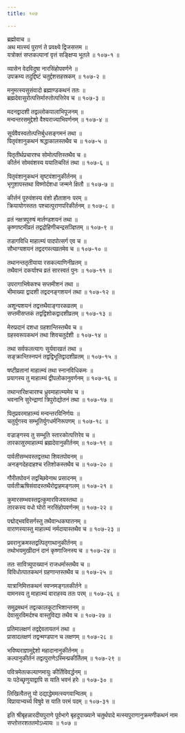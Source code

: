 ```yaml
---
title: १०७

---
```

ब्रह्मोवाच ॥  
अथ मात्स्यं पुराणं ते प्रवक्ष्ये द्विजसत्तम ॥  
यत्रोक्तं सप्तकल्पानां वृत्तं सङ्क्षिप्य भूतले ॥ १०७-१ ॥  
  
व्यासेन वेदविदुषा नारसिंहोपवर्णने ॥  
उपक्रम्य तदुद्दिष्टं चतुर्द्दशसहस्रकम् ॥ १०७-२ ॥  
  
मनुमत्स्यसुसंवादो ब्रह्माण्डकथनं ततः ॥  
ब्रह्मदेवासुरोत्पत्तिर्मारुतोत्पत्तिरेव च ॥ १०७-३ ॥  
  
मदनद्वादशी तद्वल्लोकपालाभिपूजनम् ॥  
मन्वन्तरसमुद्देशो वैश्यराज्याभिवर्णनम् ॥ १०७-४ ॥  
  
सूर्यवैवस्वतोत्पत्तिर्बुधसङ्गमनं तथा ॥  
पितृवंशानुकथनं श्रद्धाकालस्तथैव च ॥ १०७-५ ॥  
  
पितृतीर्थप्रचारश्च सोमोत्पत्तिस्तथैव च ॥  
कीर्तनं सोमवंशस्य ययातिचरितं तथा ॥ १०७-६ ॥  
  
पितृवंशानुकथनं सृष्टवंशानुकीर्तनम् ॥  
भृगुशापस्तथा विष्णोर्दशधा जन्मने क्षितौ ॥ १०७-७ ॥  
  
कीर्त्तनं पूरुवंशस्य वंशो हौताशनः परम् ॥  
क्रियायोगस्ततः पश्चात्पुराणपरिकीर्तनम् ॥ १०७-८ ॥  
  
व्रतं नक्षत्रपुरुषं मार्तण्डशयनं तथा ॥  
कृष्णाष्टमीव्रतं तद्वद्रोहिणीचन्द्रसञ्ज्ञितम् ॥ १०७-९ ॥  
  
तडागविधि माहात्म्यं पादपोत्सर्ग एव च ॥  
सौभाग्यशयनं तद्वदगस्त्यव्रतमेव च ॥ १०७-१० ॥  
  
तथानन्ततृतीयाया रसकल्याणिनीव्रतम् ॥  
तथैवानं दकर्याश्च व्रतं सारस्वतं पुनः ॥ १०७-११ ॥  
  
उपरागाभिषेकश्च सप्तमीशनं तथा ॥  
भीमाख्या द्वादशी तद्वदनङ्गशयनं तथा ॥ १०७-१२ ॥  
  
अशून्यशयनं तद्वत्तथैवाङ्गारकव्रतम् ॥  
सप्तमीसप्तकं तद्वद्विशोकद्वादशीव्रतम् ॥ १०७-१३ ॥  
  
मेरुप्रदानं दशधा ग्रहशान्तिस्तथैव च ॥  
ग्रहस्वरूपकथनं तथा शिवचतुर्दशी ॥ १०७-१४ ॥  
  
तथा सर्वफलत्यागः सूर्यवारव्रतं तथा ॥  
सङ्क्रान्तिस्नपनं तद्वद्विभूतिद्वादशीव्रतम् ॥ १०७-१५ ॥  
  
षष्टीव्रतानां माहात्म्यं तथा स्नानविधिकमः ॥  
प्रयागस्य तु माहात्म्यं द्वीपलोकानुवर्णनम् ॥ १०७-१६ ॥  
  
तथान्तरिक्षचारश्च ध्रुवमाहात्म्यमेव च ॥  
भवनानि सुरेन्द्राणां त्रिपुरोद्योतनं तथा ॥ १०७-१७ ॥  
  
पितृप्रवरमाहात्म्यं मन्वन्तरविनिर्णयः ॥  
चतुर्युगस्य सम्भूतिर्युगधर्मनिरूपणम् ॥ १०७-१८ ॥  
  
वज्राङ्गस्य तु सम्भूति स्तारकोत्पत्तिरेव च ॥  
तारकासुरमाहात्म्यं ब्रह्मदेवानुकीर्तनम् ॥ १०७-१९ ॥  
  
पार्वतीसम्भवस्तद्वत्तथा शिवतपोवनम् ॥  
अनङ्गदेहदाहश्च रतिशोकस्तथैव च ॥ १०७-२० ॥  
  
गौरीतपोवनं तद्वच्छिवेनाथ प्रसादनम् ॥  
पार्वतीऋषिसंवादस्तथैरोद्वाहमङ्गलम् ॥ १०७-२१ ॥  
  
कुमारसम्भवस्तद्वत्कुमारविजयस्तथा ॥  
तारकस्य वधो घोरो नरसिंहोपवर्णनम् ॥ १०७-२२ ॥  
  
पद्मोद्भवविसर्गस्तु तथैवान्धकघातनम् ॥  
वाराणस्यास्तु माहात्म्यं नर्मदायास्तथैव च ॥ १०७-२३ ॥  
  
प्रवरानुक्रमस्तद्वत्पितृगाथानुकीर्तनम् ॥  
तथोभयमुखीदानं दानं कृष्णाजिनस्य च ॥ १०७-२४ ॥  
  
ततः सावित्र्युपाख्यानं राजधर्मास्तथैव च ॥  
विविधोत्पातकथनं ग्रहणान्तस्तथैव च ॥ १०७-२५ ॥  
  
यात्रानिमित्तकथनं स्वप्नमङ्गलकीर्तने ॥  
वामनस्य तु माहात्म्यं वाराहस्य ततः परम् ॥ १०७-२६ ॥  
  
समुद्रमथनं तद्वत्कालकूटाभिशान्तनम् ॥  
देवासुरविमर्दश्च वास्तुविद्या तथैव च ॥ १०७-२७ ॥  
  
प्रतिमालक्षणं तद्वद्देवतायतनं तथा ॥  
प्रासादलक्षणं तद्वन्मण्डपान च लक्षणम् ॥ १०७-२८ ॥  
  
भविष्यराज्ञामुद्देशो महादानानुकीर्तनम् ॥  
कल्पानुकीर्तनं तद्वत्पुराणेऽस्मिन्प्रकीर्तितम् ॥ १०७-२९ ॥  
  
पवित्रमेतत्कल्याणमायुः कीर्तिविवर्द्धनम् ॥  
यः पठेच्छृणुयाद्वापि स याति भवनं हरेः ॥ १०७-३० ॥  
  
लिखित्वैतत्तु यो दद्याद्धेममत्स्यगवान्वितम् ॥  
विप्रायाभ्यर्च्य विषुवे स याति परमं पदम् ॥ १०७-३१ ॥  
  
इति श्रीबृहन्नारदीयपुराणे पूर्वभागे बृहदुपाख्याने चतुर्थपादे मत्स्यपुराणानुक्रमणीकथनं नाम सप्तोत्तरशततमोऽध्यायः ॥ १०७ ॥